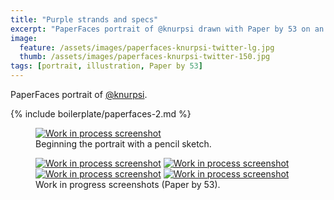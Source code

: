 ```yaml
---
title: "Purple strands and specs"
excerpt: "PaperFaces portrait of @knurpsi drawn with Paper by 53 on an iPad."
image: 
  feature: /assets/images/paperfaces-knurpsi-twitter-lg.jpg
  thumb: /assets/images/paperfaces-knurpsi-twitter-150.jpg
tags: [portrait, illustration, Paper by 53]
---
```


PaperFaces portrait of <a href="http://twitter.com/knurpsi">@knurpsi</a>.

{% include boilerplate/paperfaces-2.md %}

<figure>
	<a href="{{ site.url }}/assets/images/paperfaces-knurpsi-process-1-lg.jpg"><img src="{{ site.url }}/assets/images/paperfaces-knurpsi-process-1-750.jpg" alt="Work in process screenshot"></a>
	<figcaption>Beginning the portrait with a pencil sketch.</figcaption>
</figure>

<figure class="half">
	<a href="{{ site.url }}/assets/images/paperfaces-knurpsi-process-2-lg.jpg"><img src="{{ site.url }}/assets/images/paperfaces-knurpsi-process-2-600.jpg" alt="Work in process screenshot"></a>
	<a href="{{ site.url }}/assets/images/paperfaces-knurpsi-process-3-lg.jpg"><img src="{{ site.url }}/assets/images/paperfaces-knurpsi-process-3-600.jpg" alt="Work in process screenshot"></a>
	<a href="{{ site.url }}/assets/images/paperfaces-knurpsi-process-4-lg.jpg"><img src="{{ site.url }}/assets/images/paperfaces-knurpsi-process-4-600.jpg" alt="Work in process screenshot"></a>
	<a href="{{ site.url }}/assets/images/paperfaces-knurpsi-process-5-lg.jpg"><img src="{{ site.url }}/assets/images/paperfaces-knurpsi-process-5-600.jpg" alt="Work in process screenshot"></a>
	<figcaption>Work in progress screenshots (Paper by 53).</figcaption>
</figure>